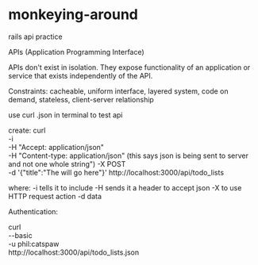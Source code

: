 # monkeying-around
rails api practice 


APIs (Application Programming Interface)

APIs don't exist in isolation. They expose functionality of an application or service that exists independently of the API.

Constraints:
cacheable, uniform interface, layered system, code on demand, stateless, client-server relationship

use curl <uri>.json in terminal to test api

create:
curl \
-i \
-H "Accept: application/json" \
-H "Content-type: application/json" (this says json is being sent to server and not one whole string")
-X POST \
-d '{"title":"The will go here"}' http://localhost:3000/api/todo_lists

where: 
-i tells it to include 
-H sends it a header to accept json
-X to use HTTP request action
-d data


Authentication:

curl \
--basic \
-u phil:catspaw \
http://localhost:3000/api/todo_lists.json